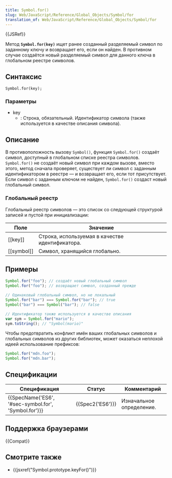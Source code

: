 ```yaml
---
title: Symbol.for()
slug: Web/JavaScript/Reference/Global_Objects/Symbol/for
translation_of: Web/JavaScript/Reference/Global_Objects/Symbol/for
---
```


{{JSRef}}

Метод **`Symbol.for(key)`** ищет ранее созданный разделяемый символ по заданному ключу и возвращает его, если он найден. В противном случае создаётся новый разделяемый символ для данного ключа в глобальном реестре символов.

## Синтаксис

```
Symbol.for(key);
```

### Параметры

- key
  - : Строка, обязательный. Идентификатор символа (также используется в качестве описания символа).

## Описание

В противоположность вызову `Symbol()`, функция `Symbol.for()` создаёт символ, доступный в глобальном списке реестра символов. `Symbol.for()` не создаёт новый символ при каждом вызове, вместо этого, метод сначала проверяет, существует ли символ с заданным идентификатором в реестре — и возвращает его, если тот присутствует. Если символ с заданным ключом не найден, `Symbol.for()` создаст новый глобальный символ.

### Глобальный реестр

Глобальный реестр символов — это список со следующей структурой записей и пустой при инициализации:

| Поле         | Значение                                        |
| ------------ | ----------------------------------------------- |
| \[\[key]]    | Строка, используемая в качестве идентификатора. |
| \[\[symbol]] | Символ, хранящийся глобально.                   |

## Примеры

```js
Symbol.for("foo"); // создаёт новый глобальный символ
Symbol.for("foo"); // возвращает символ, созданный прежде

// Одинаковый глобальный символ, но не локальный
Symbol.for("bar") === Symbol.for("bar"); // true
Symbol("bar") === Symbol("bar"); // false

// Идентификатор также используется в качестве описания
var sym = Symbol.for("mario");
sym.toString(); // "Symbol(mario)"
```

Чтобы предотвратить конфликт имён ваших глобальных символов и глобальных символов из других библиотек, может оказаться неплохой идеей использование префиксов:

```js
Symbol.for("mdn.foo");
Symbol.for("mdn.bar");
```

## Спецификации

| Спецификация                                                         | Статус               | Комментарий              |
| -------------------------------------------------------------------- | -------------------- | ------------------------ |
| {{SpecName('ES6', '#sec-symbol.for', 'Symbol.for')}} | {{Spec2('ES6')}} | Изначальное определение. |

## Поддержка браузерами

{{Compat}}

## Смотрите также

- {{jsxref("Symbol.prototype.keyFor()")}}
